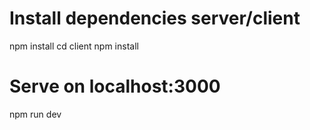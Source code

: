 # Install dependencies server/client
npm install
cd client
npm install

# Serve on localhost:3000
npm run dev

